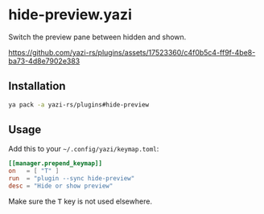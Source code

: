 # hide-preview.yazi

Switch the preview pane between hidden and shown.

https://github.com/yazi-rs/plugins/assets/17523360/c4f0b5c4-ff9f-4be8-ba73-4d8e7902e383

## Installation

```sh
ya pack -a yazi-rs/plugins#hide-preview
```

## Usage

Add this to your `~/.config/yazi/keymap.toml`:

```toml
[[manager.prepend_keymap]]
on   = [ "T" ]
run  = "plugin --sync hide-preview"
desc = "Hide or show preview"
```

Make sure the <kbd>T</kbd> key is not used elsewhere.
